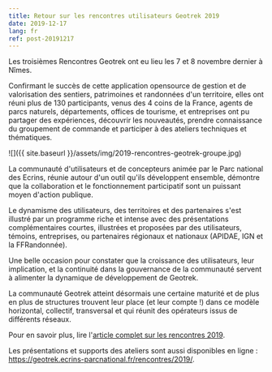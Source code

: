 ```yaml
---
title: Retour sur les rencontres utilisateurs Geotrek 2019
date: 2019-12-17
lang: fr
ref: post-20191217
---
```


Les troisièmes Rencontres Geotrek ont eu lieu les 7 et 8 novembre dernier à Nîmes.

Confirmant le succès de cette application opensource de gestion et de valorisation des sentiers, patrimoines et randonnées d'un territoire, elles ont réuni plus de 130 participants, venus des 4 coins de la France, agents de parcs naturels, départements, offices de tourisme, et entreprises ont pu partager des expériences, découvrir les nouveautés, prendre connaissance du groupement de commande et participer à des ateliers techniques et thématiques.

![]({{ site.baseurl }}/assets/img/2019-rencontres-geotrek-groupe.jpg)

La communauté d'utilisateurs et de concepteurs animée par le Parc national des Ecrins, réunie autour d'un outil qu'ils développent ensemble, démontre que la collaboration et le fonctionnement participatif sont un puissant moyen d'action publique.

Le dynamisme des utilisateurs, des territoires et des partenaires s'est illustré par un programme riche et intense avec des présentations complémentaires courtes, illustrées et proposées par des utilisateurs, témoins, entreprises, ou partenaires régionaux et nationaux (APIDAE, IGN et la FFRandonnée).

Une belle occasion pour constater que la croissance des utilisateurs, leur implication, et la continuité dans la gouvernance de la communauté servent à alimenter la dynamique de développement de Geotrek.

La communauté Geotrek atteint désormais une certaine maturité et de plus en plus de structures trouvent leur place (et leur compte !) dans ce modèle horizontal, collectif, transversal et qui réunit des opérateurs issus de différents réseaux.

Pour en savoir plus, lire l'[article complet sur les rencontres 2019](http://www.ecrins-parcnational.fr/actualite/geotrek-coulisses-portails-randonnee).

Les présentations et supports des ateliers sont aussi disponibles en ligne : https://geotrek.ecrins-parcnational.fr/rencontres/2019/.
